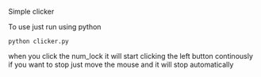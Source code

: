 Simple clicker

To use just run using python
```
python clicker.py
```

when you click the num_lock it will start clicking the left button continously
if you want to stop just move the mouse and it will stop automatically
